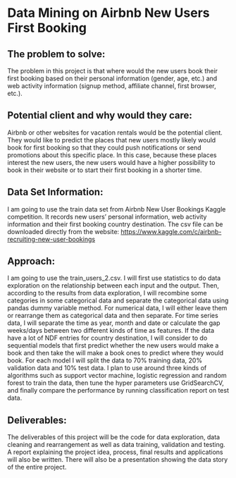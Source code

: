 # Data Mining on Airbnb New Users First Booking
## The problem to solve:
The problem in this project is that where would the new users book their first booking based on their personal information (gender, age, etc.) and web activity information (signup method, affiliate channel, first browser, etc.). 
## Potential client and why would they care:
Airbnb or other websites for vacation rentals would be the potential client. They would like to predict the places that new users mostly likely would book for first booking so that they could push notifications or send promotions about this specific place. In this case, because these places interest the new users, the new users would have a higher possibility to book in their website or to start their first booking in a shorter time.
## Data Set Information:
I am going to use the train data set from Airbnb New User Bookings Kaggle competition. It records new users’ personal information, web activity information and their first booking country destination. The csv file can be downloaded directly from the website: https://www.kaggle.com/c/airbnb-recruiting-new-user-bookings  
## Approach:
I am going to use the train_users_2.csv. I will first use statistics to do data exploration on the relationship between each input and the output. Then, according to the results from data exploration, I will recombine some categories in some categorical data and separate the categorical data using pandas dummy variable method. For numerical data, I will either leave them or rearrange them as categorical data and then separate. For time series data, I will separate the time as year, month and date or calculate the gap weeks/days between two different kinds of time as features. If the data have a lot of NDF entries for country destination, I will consider to do sequential models that first predict whether the new users would make a book and then take the will make a book ones to predict where they would book. For each model I will split the data to 70% training data, 20% validation data and 10% test data. I plan to use around three kinds of algorithms such as support vector machine, logistic regression and random forest to train the data, then tune the hyper parameters use GridSearchCV, and finally compare the performance by running classification report on test data.
## Deliverables:
The deliverables of this project will be the code for data exploration, data cleaning and rearrangement as well as data training, validation and testing. A report explaining the project idea, process, final results and applications will also be written. There will also be a presentation showing the data story of the entire project. 
